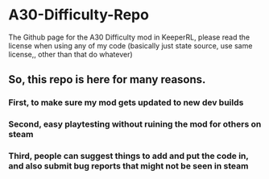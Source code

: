 # A30-Difficulty-Repo
The Github page for the A30 Difficulty mod in KeeperRL, please read the license when using any of my code (basically just state source, use same license,, other than that do whatever)

## So, this repo is here for many reasons. 
### First, to make sure my mod gets updated to new dev builds 
### Second, easy playtesting without ruining the mod for others on steam 
### Third, people can suggest things to add and put the code in, and also submit bug reports that might not be seen in steam
